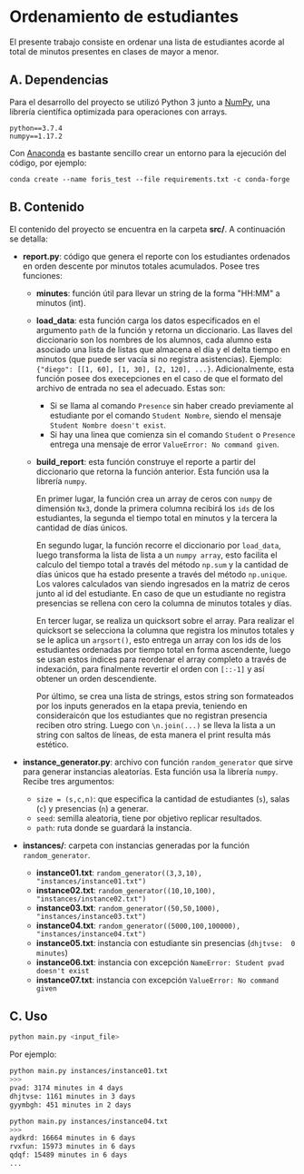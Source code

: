 # Ordenamiento de estudiantes

El presente trabajo consiste en ordenar una lista de estudiantes acorde al total de minutos presentes en clases de mayor a menor.

## A. Dependencias

Para el desarrollo del proyecto se utilizó Python 3 junto a <a href="https://numpy.org/">NumPy</a>, una librería científica optimizada para operaciones con arrays.

```
python==3.7.4
numpy==1.17.2
```

Con <a href="https://www.anaconda.com/">Anaconda</a> es bastante sencillo crear un entorno para la ejecución del código, por ejemplo:

```
conda create --name foris_test --file requirements.txt -c conda-forge
```

## B. Contenido

El contenido del proyecto se encuentra en la carpeta **src/**. A continuación se detalla:

- **report.py**: código que genera el reporte con los estudiantes ordenados en orden descente por minutos totales acumulados. Posee tres funciones:
    - **minutes**: función útil para llevar un string de la forma "HH:MM" a minutos (int).
    - **load_data**: esta función carga los datos especificados en el argumento `path` de la función y retorna un diccionario. Las llaves del diccionario son los nombres de los alumnos, cada alumno esta asociado una lista de listas que almacena el día y el delta tiempo en minutos (que puede ser vacía si no registra asistencias).  Ejemplo: `{"diego": [[1, 60], [1, 30], [2, 120], ...}`. Adicionalmente, esta función posee dos execepciones en el caso de que el formato del archivo de entrada no sea el adecuado. Estas son:
        - Si se llama al comando `Presence` sin haber creado previamente al estudiante por el comando `Student Nombre`, siendo el mensaje `Student Nombre doesn't exist`.
        - Si hay una linea que comienza sin el comando `Student` o `Presence` entrega una mensaje de error `ValueError: No command given`.
    - **build_report**: esta función construye el reporte a partir del diccionario que retorna la función anterior. Esta función usa la librería `numpy`.
        
        En primer lugar, la función crea un array de ceros con `numpy` de dimensión `Nx3`, donde la primera columna recibirá los `ids` de los estudiantes, la segunda el tiempo total en minutos y la tercera la cantidad de días únicos.

        En segundo lugar, la función recorre el diccionario por `load_data`, luego transforma la lista de lista a un `numpy array`, esto facilita el calculo del tiempo total a través del método `np.sum` y la cantidad de días únicos que ha estado presente a través del método `np.unique`. Los valores calculados van siendo ingresados en la matriz de ceros junto al id del estudiante. En caso de que un estudiante no registra presencias se rellena con cero la columna de minutos totales y días.

        En tercer lugar, se realiza un quicksort sobre el array. Para realizar el quicksort se selecciona la columna que registra los minutos totales y se le aplica un `argsort()`, esto entrega un array con los ids de los estudiantes ordenadas por tiempo total en forma ascendente, luego se usan estos índices para reordenar el array completo a través de indexación, para finalmente revertir el orden con `[::-1]` y así obtener un orden descendiente.

        Por último, se crea una lista de strings, estos string son formateados por los inputs generados en la etapa previa, teniendo en consideraicón que los estudiantes que no registran presencia reciben otro string. Luego con `\n.join(...)` se lleva la lista a un string con saltos de líneas, de esta manera el print resulta más estético.

- **instance_generator.py**: archivo con función `random_generator` que sirve para generar instancias aleatorías. Esta función usa la librería `numpy`. Recibe tres argumentos:
    - `size = (s,c,n)`: que especifica la cantidad de estudiantes (`s`), salas (`c`) y presencias (`n`) a generar.
    - `seed`: semilla aleatoria, tiene por objetivo replicar resultados.
    - `path`: ruta donde se guardará la instancia.  
- **instances/**: carpeta con instancias generadas por la función `random_generator`.
    - **instance01.txt**: `random_generator((3,3,10), "instances/instance01.txt")`
    - **instance02.txt**: `random_generator((10,10,100), "instances/instance02.txt")`
    - **instance03.txt**: `random_generator((50,50,1000), "instances/instance03.txt")`
    - **instance04.txt**: `random_generator((5000,100,100000), "instances/instance04.txt")`
    - **instance05.txt**: instancia con estudiante sin presencias (`dhjtvse:  0 minutes`)
    - **instance06.txt**: instancia con excepción `NameError: Student pvad doesn't exist`
    - **instance07.txt**: instancia con excepción `ValueError: No command given`

## C. Uso

```bash
python main.py <input_file>
```
Por ejemplo:
```bash
python main.py instances/instance01.txt
>>>
pvad: 3174 minutes in 4 days
dhjtvse: 1161 minutes in 3 days
gyymbgh: 451 minutes in 2 days

python main.py instances/instance04.txt
>>>
aydkrd: 16664 minutes in 6 days
rvxfun: 15973 minutes in 6 days
qdqf: 15489 minutes in 6 days
...
```